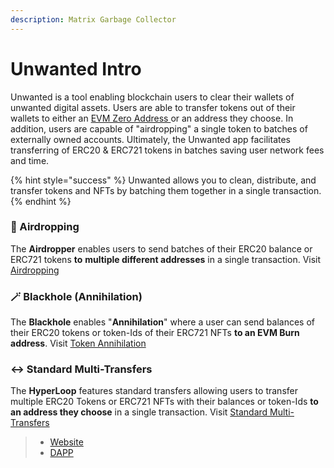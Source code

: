 ```yaml
---
description: Matrix Garbage Collector
---
```


# Unwanted Intro

Unwanted is a tool enabling blockchain users to clear their wallets of unwanted digital assets. Users are able to transfer tokens out of their wallets to either an [EVM Zero Address ](https://ethereum.org/sw/glossary/#zero-address)or an address they choose. In addition, users are capable of "airdropping" a single token to batches of externally owned accounts. Ultimately, the Unwanted app facilitates transferring of ERC20 & ERC721 tokens in batches saving user network fees and time.

{% hint style="success" %}
Unwanted allows you to clean, distribute, and transfer tokens and NFTs by batching them together in a single transaction.&#x20;
{% endhint %}

### :balloon: Airdropping

The **Airdropper** enables users to send batches of their ERC20 balance or ERC721 tokens **to** **multiple different addresses** in a single transaction. Visit[ ](./#undefined)[Airdropping](tools/airdropping/)



### 🪄  Blackhole (Annihilation)

The **Blackhole** enables "**Annihilation**" where a user can send balances of their ERC20 tokens or token-Ids of their ERC721 NFTs **to an EVM Burn address**. Visit [Token Annihilation](tools/token-annihiliation/)



### ↔️ Standard Multi-Transfers&#x20;

The **HyperLoop** features standard transfers allowing users to transfer multiple ERC20 Tokens or ERC721 NFTs with their balances or token-Ids **to an address they choose** in a single transaction. Visit [Standard Multi-Transfers](tools/multi-token-transfers/)



> * [Website](https://www.studiounwanted.com)
> * [DAPP](https://unwanted.app)

